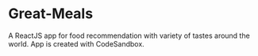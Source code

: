 # Great-Meals
A ReactJS app for food recommendation with variety of tastes around the world.
App is created with CodeSandbox.
